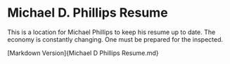 # Michael D. Phillips Resume #

This is a location for Michael Phillips to keep his resume up to date.  The
economy is constantly changing.  One must be prepared for the inspected.

[Markdown Version]{Michael D Phillips Resume.md}
